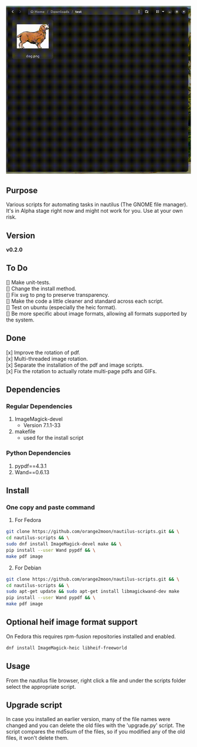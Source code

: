 ![" "](https://github.com/orange2moon/nautilus-scripts/blob/main/images_example.gif?raw=true)

## Purpose

Various scripts for automating tasks in nautilus (The GNOME file manager). It's in Alpha stage right now and might not work for you. Use at your own risk.

## Version

__v0.2.0__  

## To Do

[] Make unit-tests.  
[] Change the install method.  
[] Fix svg to png to preserve transparency.  
[] Make the code a little cleaner and standard across each script.  
[] Test on ubuntu (especially the heic format).  
[] Be more specific about image formats, allowing all formats supported by the system.  

## Done

[x] Improve the rotation of pdf.  
[x] Multi-threaded image rotation.  
[x] Separate the installation of the pdf and image scripts.  
[x] Fix the rotation to actually rotate multi-page pdfs and GIFs.  

## Dependencies

### Regular Dependencies

1. ImageMagick-devel 
    - Version 7.1.1-33
2. makefile
    - used for the install script
	
### Python Dependencies

1. pypdf==4.3.1
2. Wand==0.6.13

## Install

### One copy and paste command

1. For Fedora  

```bash
git clone https://github.com/orange2moon/nautilus-scripts.git && \
cd nautilus-scripts && \
sudo dnf install ImageMagick-devel make && \
pip install --user Wand pypdf && \
make pdf image
```

2. For Debian  

```bash
git clone https://github.com/orange2moon/nautilus-scripts.git && \
cd nautilus-scripts && \
sudo apt-get update && sudo apt-get install libmagickwand-dev make
pip install --user Wand pypdf && \
make pdf image 
```


## Optional heif image format support 
On Fedora this requires rpm-fusion repositories installed and enabled.

```bash
dnf install ImageMagick-heic libheif-freeworld
```

## Usage

From the nautilus file browser, right click a file and under the scripts folder select the appropriate script. 

## Upgrade script

In case you installed an earlier version, many of the file names were changed and you can delete the old files with the 'upgrade.py' script. The script compares the md5sum of the files, so if you modified any of the old files, it won't delete them.

